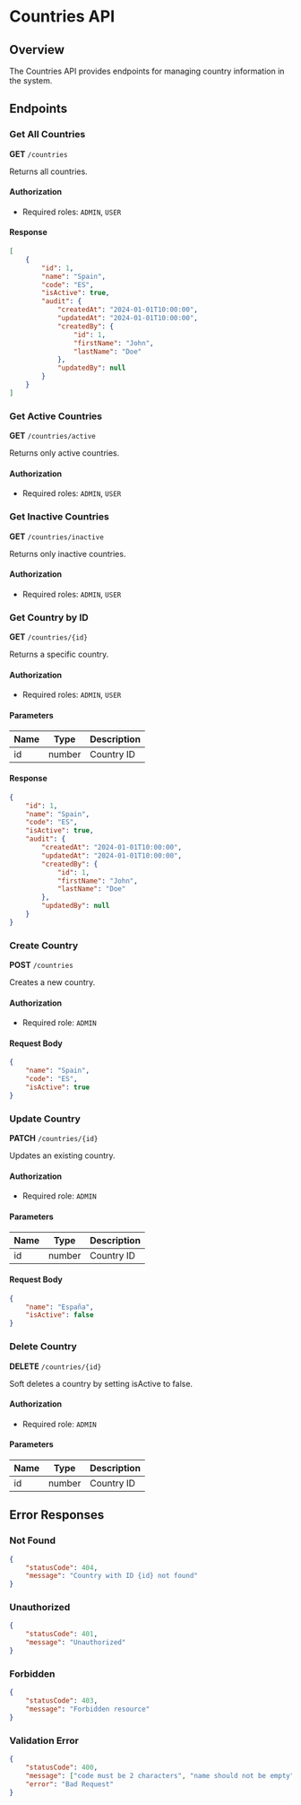 <link rel="stylesheet" href="../styles/website.css">
<script src="../scripts/theme.js"></script>

# Countries API

## Overview
The Countries API provides endpoints for managing country information in the system.

## Endpoints

### Get All Countries
**GET** `/countries`

Returns all countries.

#### Authorization
- Required roles: `ADMIN`, `USER`

#### Response
```json
[
    {
        "id": 1,
        "name": "Spain",
        "code": "ES",
        "isActive": true,
        "audit": {
            "createdAt": "2024-01-01T10:00:00",
            "updatedAt": "2024-01-01T10:00:00",
            "createdBy": {
                "id": 1,
                "firstName": "John",
                "lastName": "Doe"
            },
            "updatedBy": null
        }
    }
]
```

### Get Active Countries
**GET** `/countries/active`

Returns only active countries.

#### Authorization
- Required roles: `ADMIN`, `USER`

### Get Inactive Countries
**GET** `/countries/inactive`

Returns only inactive countries.

#### Authorization
- Required roles: `ADMIN`, `USER`

### Get Country by ID
**GET** `/countries/{id}`

Returns a specific country.

#### Authorization
- Required roles: `ADMIN`, `USER`

#### Parameters
| Name | Type | Description |
|------|------|-------------|
| id   | number | Country ID |

#### Response
```json
{
    "id": 1,
    "name": "Spain",
    "code": "ES",
    "isActive": true,
    "audit": {
        "createdAt": "2024-01-01T10:00:00",
        "updatedAt": "2024-01-01T10:00:00",
        "createdBy": {
            "id": 1,
            "firstName": "John",
            "lastName": "Doe"
        },
        "updatedBy": null
    }
}
```

### Create Country
**POST** `/countries`

Creates a new country.

#### Authorization
- Required role: `ADMIN`

#### Request Body
```json
{
    "name": "Spain",
    "code": "ES",
    "isActive": true
}
```

### Update Country
**PATCH** `/countries/{id}`

Updates an existing country.

#### Authorization
- Required role: `ADMIN`

#### Parameters
| Name | Type | Description |
|------|------|-------------|
| id   | number | Country ID |

#### Request Body
```json
{
    "name": "España",
    "isActive": false
}
```

### Delete Country
**DELETE** `/countries/{id}`

Soft deletes a country by setting isActive to false.

#### Authorization
- Required role: `ADMIN`

#### Parameters
| Name | Type | Description |
|------|------|-------------|
| id   | number | Country ID |

## Error Responses

### Not Found
```json
{
    "statusCode": 404,
    "message": "Country with ID {id} not found"
}
```

### Unauthorized
```json
{
    "statusCode": 401,
    "message": "Unauthorized"
}
```

### Forbidden
```json
{
    "statusCode": 403,
    "message": "Forbidden resource"
}
```

### Validation Error
```json
{
    "statusCode": 400,
    "message": ["code must be 2 characters", "name should not be empty"],
    "error": "Bad Request"
}
``` 